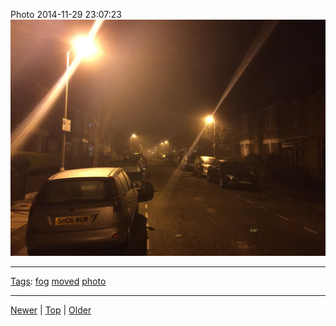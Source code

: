 <!--
title: Photo 2014-11-29 23
date: 2020-06-28T14:51:45.031Z
tags: fog, moved, photo
-->





Photo 2014-11-29 23:07:23
![](103926554592-0.jpg)

<!--BOTTOM-POST-NAVIGATION-->
---

[Tags](tags.md): [fog](tag-fog.md) [moved](tag-moved.md) [photo](tag-photo.md)

---

[Newer](103894432347.md) | [Top](index.md) | [Older](103975924397.md)
